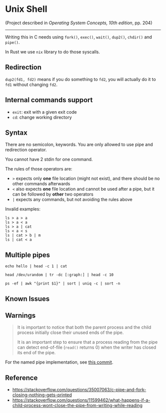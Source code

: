 # Unix Shell

(Project described in *Operating System Concepts, 10th edition*, pp. 204)

---

Writing this in C needs using `fork()`, `exec()`, `wait()`, `dup2()`, `chdir()` and `pipe()`.

In Rust we use `nix` library to do those syscalls.

## Redirection

`dup2(fd1, fd2)` means if you do something to `fd2`, you will actually do it to `fd1` without changing `fd2`.

## Internal commands support

- `exit`: exit with a given exit code
- `cd`: change working directory

## Syntax

There are no semicolon, keywords. You are only allowed to use pipe and redirection operator.

You cannot have 2 stdin for one command.

The rules of those operators are:

- `>` expects only **one** file location (might not exist), and there should be no other commands afterwards
- `<` also expects **one** file location and cannot be used after a pipe, but it can be followed by **other** two operators
- `|` expects any commands, but not avoiding the rules above

Invalid examples:

```
ls > a > a
ls > a < a
ls > a | cat
ls < a < s
ls | cat > b | m
ls | cat < a
```

## Multiple pipes

```
echo hello | head -c 1 | cat

head /dev/urandom | tr -dc [:graph:] | head -c 10

ps -ef | awk "{print $1}" | sort | uniq -c | sort -n
```

## Known Issues

## Warnings

> It is important to notice that both the parent process and the child process initially close their unused ends of the pipe.
>
> It is an important step to ensure that a process reading from the pipe can detect end-of-file (`read()` returns 0) when the writer has closed its end of the pipe.

For the named pipe implementation, see [this commit](https://github.com/linsyking/OS-Notes/tree/7c74ad691cda97d179cf06c3a67b17d75b7ba6af).

## Reference

- https://stackoverflow.com/questions/35007063/c-pipe-and-fork-closing-nothing-gets-printed
- https://stackoverflow.com/questions/11599462/what-happens-if-a-child-process-wont-close-the-pipe-from-writing-while-reading
